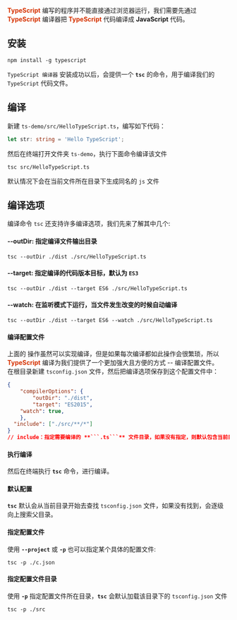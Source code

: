 **<font color="#d63200">TypeScript</font>**  编写的程序并不能直接通过浏览器运行，我们需要先通过 **<font color="#d63200">TypeScript</font>**  编译器把 **<font color="#d63200">TypeScript</font>**  代码编译成 **JavaScript** 代码。              
## 安装 
```shell
npm install -g typescript
```
```TypeScript 编译器``` 安装成功以后，会提供一个 **```tsc```** 的命令，用于编译我们的 ```TypeScript``` 代码文件。
## 编译
新建 ```ts-demo/src/HelloTypeScript.ts```，编写如下代码：
```typescript
let str: string = 'Hello TypeScript';
```
然后在终端打开文件夹 ```ts-demo```，执行下面命令编译该文件
```shell
tsc src/HelloTypeScript.ts
```
默认情况下会在当前文件所在目录下生成同名的 ```js``` 文件
## 编译选项
编译命令 ```tsc``` 还支持许多编译选项，我们先来了解其中几个:       
#### --outDir: 指定编译文件输出目录
```shell
tsc --outDir ./dist ./src/HelloTypeScript.ts
```
#### --target: 指定编译的代码版本目标，默认为 ```ES3```
```shell
tsc --outDir ./dist --target ES6 ./src/HelloTypeScript.ts
```
#### --watch: 在监听模式下运行，当文件发生改变的时候自动编译
```shell
tsc --outDir ./dist --target ES6 --watch ./src/HelloTypeScript.ts
```
#### 编译配置文件
上面的 操作虽然可以实现编译，但是如果每次编译都如此操作会很繁琐，所以 **<font color="#d63200">TypeScript</font>** 编译为我们提供了一个更加强大且方便的方式 -- 编译配置文件。          
在根目录新建 ```tsconfig.json``` 文件，然后把编译选项保存到这个配置文件中：
```json
{
	"compilerOptions": {
		"outDir": "./dist",
		"target": "ES2015",
    "watch": true,
	},
  "include": ["./src/**/*"]
}
// include：指定需要编译的 **```.ts```** 文件目录，如果没有指定，则默认包含当前目录及子目录下的所有 **```.ts```** 文件       
```
#### 执行编译
然后在终端执行  **```tsc```** 命令，进行编译。 
            
#### 默认配置
**```tsc```** 默认会从当前目录开始去查找 ```tsconfig.json``` 文件，如果没有找到，会逐级向上搜索父目录。           
#### 指定配置文件
使用 **```--project```** 或 **```-p```** 也可以指定某个具体的配置文件:
```shell
tsc -p ./c.json
```
#### 指定配置文件目录
使用 **```-p```** 指定配置文件所在目录，**```tsc```** 会默认加载该目录下的 ```tsconfig.json``` 文件
```shell
tsc -p ./src
```


